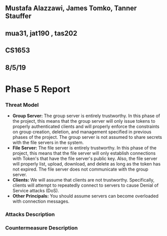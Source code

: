 ## Mustafa Alazzawi, James Tomko, Tanner Stauffer
## mua31, jat190 , tas202
## CS1653
## 8/5/19
# Phase 5 Report
### Threat Model
* **Group Server:** The group server is entirely trustworthy. In this phase of the project, this means that the group server will only issue tokens to properly authenticated clients and will properly enforce the constraints on group creation, deletion, and management specified in previous phases of the project. The group server is not assumed to share secrets with the file servers in the system.
* **File Server:** The file server is entirely trustworthy. In this phase of the project, this means that the file server will only establish connections with Token's that have the file server's public key. Also, the file server will properly list, upload, download, and delete as long as the token has not expired. The file server does not communicate with the group server.
* **Clients:** We will assume that clients are not trustworthy. Specifically, clients will attempt to repeatedly connect to servers to cause Denial of Service attacks (DoS).
* **Other Principals:** You should assume servers can become overloaded with connection messages.

### Attacks Description

### Countermeasure Description
